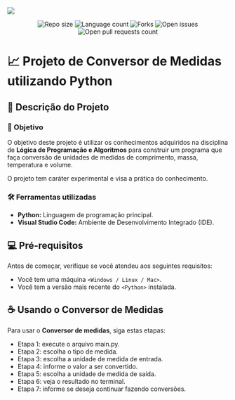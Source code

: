 <img src="Imagens/banner-pokemon-dataset.png"/>

<p align="center">
  <img src="https://img.shields.io/github/repo-size/lucasfcomaru/Conversor-de-medidas?style=for-the-badge" alt="Repo size" title="Repo size"/>
  <img src="https://img.shields.io/github/languages/count/lucasfcomaru/Conversor-de-medidas?style=for-the-badge" alt="Language count" title="Language count"/>
  <img src="https://img.shields.io/github/forks/lucasfcomaru/Conversor-de-medidas?style=for-the-badge" alt="Forks" title="Forks"/>
  <img src="https://img.shields.io/bitbucket/issues/lucasfcomaru/Conversor-de-medidas?style=for-the-badge" alt="Open issues" title="Open issues"/>
  <img src="https://img.shields.io/bitbucket/pr-raw/lucasfcomaru/Conversor-de-medidas?style=for-the-badge" alt="Open pull requests count" title="Open pull requests"/>
</p>

# 📈 Projeto de Conversor de Medidas utilizando Python
## 📢 Descrição do Projeto
### 🎯 Objetivo
<p align="left">
    O objetivo deste projeto é utilizar os conhecimentos adquiridos na disciplina de <b>Lógica de Programação e Algoritmos</b> para construir um programa que faça conversão de unidades de medidas de comprimento, massa, temperatura e volume.
</p>
<p align="left">
  O projeto tem caráter experimental e visa a prática do conhecimento.
</p>

### 🛠️ Ferramentas utilizadas
<ul>
  <li><b>Python:</b> Linguagem de programação principal.</li>
  <li><b>Visual Studio Code:</b> Ambiente de Desenvolvimento Integrado (IDE).</li>
</ul>

## 💻 Pré-requisitos

Antes de começar, verifique se você atendeu aos seguintes requisitos:

- Você tem uma máquina `<Windows / Linux / Mac>`.
- Você tem a versão mais recente do `<Python>` instalada.

## ☕ Usando o Conversor de Medidas

Para usar o <b>Conversor de medidas</b>, siga estas etapas:

<ul>
    <li>Etapa 1: execute o arquivo main.py.</li>
    <li>Etapa 2: escolha o tipo de medida.</li>
    <li>Etapa 3: escolha a unidade de medida de entrada.</li>
    <li>Etapa 4: informe o valor a ser convertido.</li>
    <li>Etapa 5: escolha a unidade de medida de saída.</li>
    <li>Etapa 6: veja o resultado no terminal.</li>
    <li>Etapa 7: informe se deseja continuar fazendo conversões.</li>
</ul>

